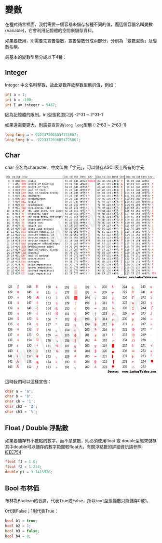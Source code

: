 # 變數

在程式語言裡面，我們需要一個容器來儲存各種不同的值，而這個容器名叫變數\(Variable\)，它會利用記憶體的空間來儲存資料。

如果要使用，則需要先宣告變數，宣告變數分成兩部分，分別為「變數型態」及變數名稱。

最基本的變數型態分成以下4種：

## Integer

Integer 中文名叫整數，故此變數存放整數型態的值，例如：

```cpp
int a = 1;
int b = -100;
int I_am_integer = 9487;
```

因為記憶體的限制，int型態範圍只到 -2^31 ~ 2^31-1

如果還需要更大，則需要宣告為`long long`型態 \(-2^63 ~ 2^63-1\)

```cpp
long long a = 9223372036854775807;
long long b = -9223372036854775807;
```

## Char

char 全名為character，中文叫做「字元」，可以儲存ASCII表上所有的字元

![](../../.gitbook/assets/asciifull.gif)

![](../../.gitbook/assets/extend.gif)

這時我們可以這樣宣告：

```cpp
char a = 'a';
char b = 'b';
char ch = '1';
char ch2 = 'Z';
char ch3 = '%';
```

## Float / Double 浮點數

如果要儲存有小數點的數字，而不是整數，則必須使用float 或 double型態來儲存  
其中double可以儲存的數字範圍較float大，有關浮點數的詳細資訊請參照[IEEE754](https://zh.wikipedia.org/zh-tw/IEEE_754)

```cpp
float f1 = 1.0;
float f2 = 1.234;
double pi = 3.1415926;
```

## Bool 布林值

布林為Boolean的音譯，代表True或False，所以`bool`型態變數只能儲存0或1。

0代表False；1則代表True：

```cpp
bool b1 = true;
bool b2 = 1;
bool b3 = false;
bool b4 = 0;
```


